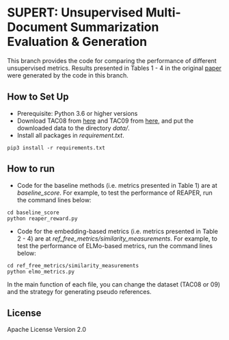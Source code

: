 # SUPERT: Unsupervised Multi-Document Summarization Evaluation & Generation

This branch provides the code for comparing the performance of different unsupervised metrics. Results presented in Tables 1 - 4 in the original [paper](https://arxiv.org/abs/2005.03724) were generated by the code in this branch.

## How to Set Up 
* Prerequisite: Python 3.6 or higher versions
* Download TAC08 from [here](https://tac.nist.gov/data/past/2008/UpdateSumm08.html) and TAC09 from [here](https://tac.nist.gov/data/past/2009/Summ09.html), and put the downloaded data to the directory *data/*.
* Install all packages in *requirement.txt*.
```shell script
pip3 install -r requirements.txt
```

## How to run

* Code for the baseline methods (i.e. metrics presented in Table 1) are at *baseline_score*. 
For example, to test the performance of REAPER, run the command lines below:
```shell script
cd baseline_score
python reaper_reward.py 
```
* Code for the embedding-based metrics (i.e. metrics presented in Table 2 - 4) are at *ref_free_metrics/similarity_measurements*. For example, to test the performance of ELMo-based metrics, run the command lines below:
```shell script
cd ref_free_metrics/similarity_measurements
python elmo_metrics.py 
```
In the main function of each file, you can change the dataset (TAC08 or 09) and the 
strategy for generating pseudo references.


## License
Apache License Version 2.0

